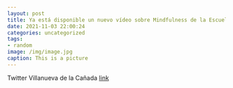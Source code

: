 ```yaml
---
layout: post
title: Ya está disponible un nuevo vídeo sobre Mindfulness de la Escuela de Salud de VillanuevaDeLaCañada. En esta ocasión, está espe...
date: 2021-11-03 22:00:24
categories: uncategorized
tags:
- random
image: /img/image.jpg
caption: This is a picture
---
```

Twitter Villanueva de la Cañada [link](https://twitter.com/AytoVDLCanada/status/1455894608131592198)
